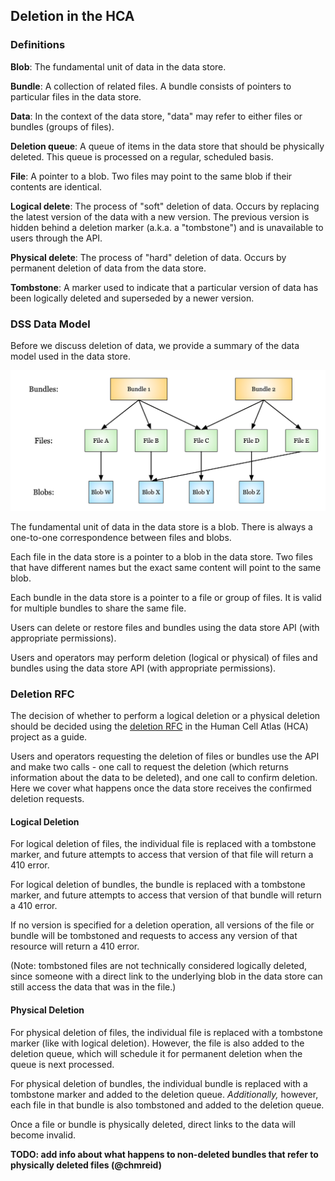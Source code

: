 Deletion in the HCA
---------------------

### Definitions

**Blob**: The fundamental unit of data in the data store.

**Bundle**: A collection of related files. A bundle consists of pointers to particular files in the data store.

**Data**: In the context of the data store, "data" may refer to either files or bundles (groups of files).

**Deletion queue**: A queue of items in the data store that should be physically deleted. This queue is processed
on a regular, scheduled basis.

**File**: A pointer to a blob. Two files may point to the same blob if their contents are identical.

**Logical delete**: The process of "soft" deletion of data. Occurs by replacing the latest version of the data with
a new version. The previous version is hidden behind a deletion marker (a.k.a. a "tombstone") and is unavailable to
users through the API.

**Physical delete**: The process of "hard" deletion of data. Occurs by permanent deletion of data from the data store.

**Tombstone**: A marker used to indicate that a particular version of data has been logically deleted and superseded
by a newer version.

### DSS Data Model

Before we discuss deletion of data, we provide a summary of the data model used in the data store.

![Data store data model - bundle, file, and blob relationships](img/bundles_files_blobs.png)

The fundamental unit of data in the data store is a blob. There is always a one-to-one correspondence between files
and blobs.

Each file in the data store is a pointer to a blob in the data store.  Two files that have different names but the
exact same content will point to the same blob.

Each bundle in the data store is a pointer to a file or group of files. It is valid for multiple bundles to share
the same file.

Users can delete or restore files and bundles using the data store API (with appropriate permissions).

Users and operators may perform deletion (logical or physical) of files and bundles using the data store API
(with appropriate permissions).

### Deletion RFC

The decision of whether to perform a logical deletion or a physical deletion should be decided using the
[deletion RFC](https://github.com/HumanCellAtlas/dcp-community/blob/master/rfcs/text/0004-dss-deletion-process.md)
in the Human Cell Atlas (HCA) project as a guide.

Users and operators requesting the deletion of files or bundles use the API and make two calls - one call to
request the deletion (which returns information about the data to be deleted), and one call to confirm deletion.
Here we cover what happens once the data store receives the confirmed deletion requests.

#### Logical Deletion

For logical deletion of files, the individual file is replaced with a tombstone marker, and future attempts to
access that version of that file will return a 410 error. 

For logical deletion of bundles, the bundle is replaced with a tombstone marker, and future attempts to access that
version of that bundle will return a 410 error.

If no version is specified for a deletion operation, all versions of the file or bundle will be tombstoned and
requests to access any version of that resource will return a 410 error.

(Note: tombstoned files are not technically considered logically deleted, since someone with a direct link to the
underlying blob in the data store can still access the data that was in the file.)

#### Physical Deletion

For physical deletion of files, the individual file is replaced with a tombstone marker (like with logical
deletion). However, the file is also added to the deletion queue, which will schedule it for permanent deletion
when the queue is next processed.

For physical deletion of bundles, the individual bundle is replaced with a tombstone marker and added to the
deletion queue. _Additionally,_ however, each file in that bundle is also tombstoned and added to the deletion
queue. 

Once a file or bundle is physically deleted, direct links to the data will become invalid.

**TODO: add info about what happens to non-deleted bundles that refer to physically deleted files (@chmreid)**

